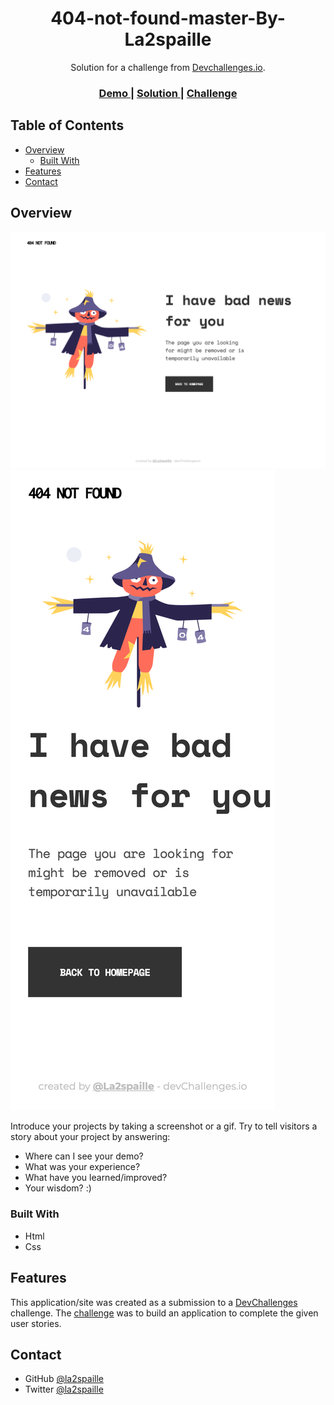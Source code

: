 <h1 align="center">404-not-found-master-By-La2spaille</h1>

<div align="center">
   Solution for a challenge from  <a href="http://devchallenges.io" target="_blank">Devchallenges.io</a>.
</div>

<div align="center">
  <h3>
    <a href="https://github.com/la2spaille/404-not-found-master-By-La2spaille">
      Demo
    </a>
    <span> | </span>
    <a href="https://vercel.com/la2spaille/404-not-found-master-By-La2spaille">
      Solution
    </a>
    <span> | </span>
    <a href="https://devchallenges.io/challenges/wBunSb7FPrIepJZAg0sY">
      Challenge
    </a>
  </h3>
</div>


## Table of Contents

- [Overview](#overview)
  - [Built With](#built-with)
- [Features](#features)
- [Contact](#contact)


## Overview

![screenshot-desktop-design](/design/404-not-found-desktop-design.png)
![screenshot-mobile-design](/design/404-not-found-mobile-design.png)

Introduce your projects by taking a screenshot or a gif. Try to tell visitors a story about your project by answering:

- Where can I see your demo?
- What was your experience?
- What have you learned/improved?
- Your wisdom? :)

### Built With

- Html
- Css


## Features

This application/site was created as a submission to a [DevChallenges](https://devchallenges.io/challenges) challenge. The [challenge](https://devchallenges.io/challenges/wBunSb7FPrIepJZAg0sY) was to build an application to complete the given user stories.

## Contact

- GitHub [@la2spaille](https://github.com/la2spaille)
- Twitter [@la2spaille](https://twitter.com/la2spaille)
